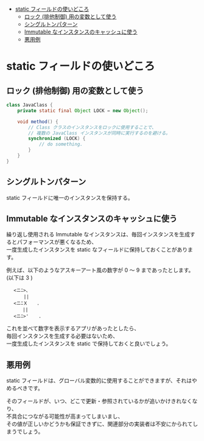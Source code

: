 - [static フィールドの使いどころ](#static-フィールドの使いどころ)
  - [ロック (排他制御) 用の変数として使う](#ロック-排他制御-用の変数として使う)
  - [シングルトンパターン](#シングルトンパターン)
  - [Immutable なインスタンスのキャッシュに使う](#immutable-なインスタンスのキャッシュに使う)
  - [悪用例](#悪用例)


# static フィールドの使いどころ

## ロック (排他制御) 用の変数として使う

```Java
class JavaClass {
    private static final Object LOCK = new Object();

    void method() {
        // Class クラスのインスタンスをロックに使用することで、
        // 複数の JavaClass インスタンスが同時に実行するのを避ける。
        synchronized (LOCK) {
            // do something.
        }
    }
}
```


## シングルトンパターン

static フィールドに唯一のインスタンスを保持する。


## Immutable なインスタンスのキャッシュに使う

繰り返し使用される Immutable なインスタンスは、毎回インスタンスを生成するとパフォーマンスが悪くなるため、  
一度生成したインスタンスを static なフィールドに保持しておくことがあります。

例えば、以下のようなアスキーアート風の数字が 0 ～ 9 まであったとします。 (以下は 3 )

```
　 <ニﾆ>、　 
　　   ||　　
　 <ニﾆＸ　　.
　　　 ||　　
　 <ニﾆ>' 　 .
```

これを並べて数字を表示するアプリがあったとしたら、  
毎回インスタンスを生成する必要はないため、  
一度生成したインスタンスを static で保持しておくと良いでしょう。


## 悪用例

static フィールドは、グローバル変数的に使用することができますが、それはやめるべきです。

そのフィールドが、いつ、どこで更新・参照されているかが追いかけきれなくなり、  
不具合につながる可能性が高まってしまいまし、  
その値が正しいかどうかも保証できずに、関連部分の実装者は不安にかられてしまうでしょう。


